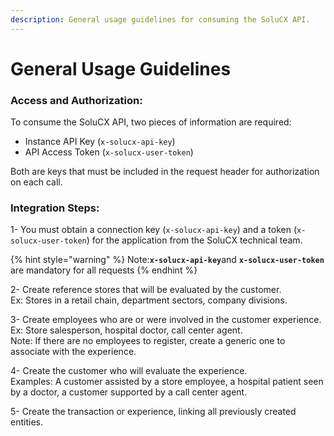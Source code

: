 ```yaml
---
description: General usage guidelines for consuming the SoluCX API.
---
```


# General Usage Guidelines

### Access and Authorization:

To consume the SoluCX API, two pieces of information are required:

* Instance API Key (`x-solucx-api-key`)
* API Access Token (`x-solucx-user-token`)

Both are keys that must be included in the request header for authorization on each call.

### Integration Steps:

1- You must obtain a connection key (`x-solucx-api-key`) and a token (`x-solucx-user-token`) for the application from the SoluCX technical team.

{% hint style="warning" %}
Note:**`x-solucx-api-key`**&#x61;nd **`x-solucx-user-token`** are mandatory for all requests
{% endhint %}

2- Create reference stores that will be evaluated by the customer.\
Ex: Stores in a retail chain, department sectors, company divisions.

3- Create employees who are or were involved in the customer experience.\
Ex: Store salesperson, hospital doctor, call center agent.\
Note: If there are no employees to register, create a generic one to associate with the experience.

4- Create the customer who will evaluate the experience.\
Examples: A customer assisted by a store employee, a hospital patient seen by a doctor, a customer supported by a call center agent.

5- Create the transaction or experience, linking all previously created entities.
